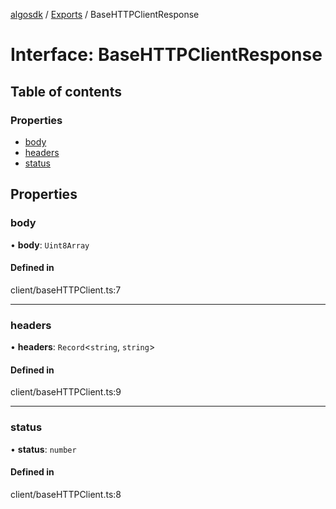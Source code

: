 [algosdk](../README.md) / [Exports](../modules.md) / BaseHTTPClientResponse

# Interface: BaseHTTPClientResponse

## Table of contents

### Properties

- [body](BaseHTTPClientResponse.md#body)
- [headers](BaseHTTPClientResponse.md#headers)
- [status](BaseHTTPClientResponse.md#status)

## Properties

### body

• **body**: `Uint8Array`

#### Defined in

client/baseHTTPClient.ts:7

___

### headers

• **headers**: `Record`\<`string`, `string`\>

#### Defined in

client/baseHTTPClient.ts:9

___

### status

• **status**: `number`

#### Defined in

client/baseHTTPClient.ts:8

